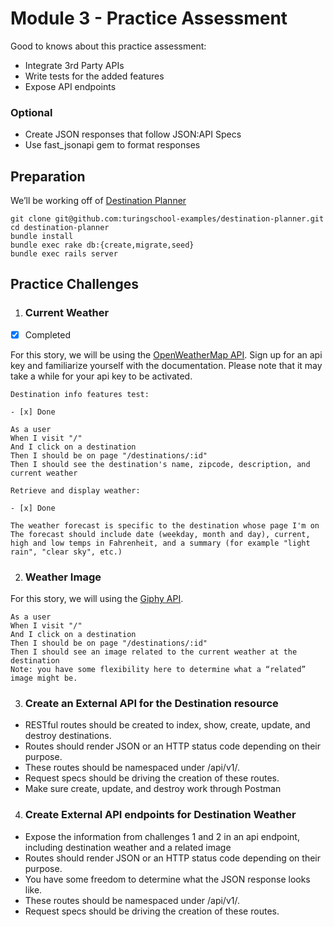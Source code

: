 # Module 3 - Practice Assessment

Good to knows about this practice assessment:

* Integrate 3rd Party APIs
* Write tests for the added features
* Expose API endpoints

### Optional

* Create JSON responses that follow JSON:API Specs
* Use fast_jsonapi gem to format responses

## Preparation

We’ll be working off of [Destination Planner](https://github.com/turingschool-examples/destination-planner)

    git clone git@github.com:turingschool-examples/destination-planner.git
    cd destination-planner
    bundle install
    bundle exec rake db:{create,migrate,seed}
    bundle exec rails server

## Practice Challenges

1. ### Current Weather

- [x] Completed

For this story, we will be using the [OpenWeatherMap API](https://openweathermap.org/api). Sign up for an api key and familiarize yourself with the documentation. Please note that it may take a while for your api key to be activated.

```
Destination info features test:

- [x] Done

As a user
When I visit "/"
And I click on a destination
Then I should be on page "/destinations/:id"
Then I should see the destination's name, zipcode, description, and current weather

Retrieve and display weather:

- [x] Done

The weather forecast is specific to the destination whose page I'm on
The forecast should include date (weekday, month and day), current, high and low temps in Fahrenheit, and a summary (for example "light rain", "clear sky", etc.)
```

2. ### Weather Image

For this story, we will using the [Giphy API](https://developers.giphy.com/).

    As a user
    When I visit "/"
    And I click on a destination
    Then I should be on page "/destinations/:id"
    Then I should see an image related to the current weather at the destination
    Note: you have some flexibility here to determine what a “related” image might be.

3. ### Create an External API for the Destination resource

* RESTful routes should be created to index, show, create, update, and destroy destinations.
* Routes should render JSON or an HTTP status code depending on their purpose.
* These routes should be namespaced under /api/v1/.
* Request specs should be driving the creation of these routes.
* Make sure create, update, and destroy work through Postman

4. ### Create External API endpoints for Destination Weather

* Expose the information from challenges 1 and 2 in an api endpoint, including destination weather and a related image
* Routes should render JSON or an HTTP status code depending on their purpose.
* You have some freedom to determine what the JSON response looks like.
* These routes should be namespaced under /api/v1/.
* Request specs should be driving the creation of these routes.